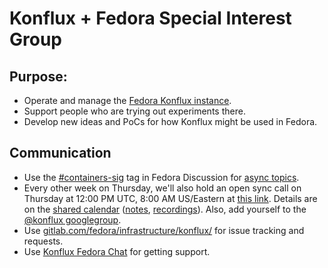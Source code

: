 # Konflux + Fedora Special Interest Group

## Purpose:

* Operate and manage the [Fedora Konflux instance](fedora/cluster.md).
* Support people who are trying out experiments there.
* Develop new ideas and PoCs for how Konflux might be used in Fedora.

## Communication

* Use the [#containers-sig](https://discussion.fedoraproject.org/tag/containers-sig) tag in Fedora Discussion for [async topics](https://discussion.fedoraproject.org/t/containers-sig-for-konflux-discussions/128061/12).
* Every other week on Thursday, we'll also hold an open sync call on Thursday at 12:00 PM UTC, 8:00 AM US/Eastern at [this link](https://meet.google.com/wcr-uvhx-xug). Details are on the [shared calendar](https://calendar.google.com/calendar/u/0?cid=ZWViNjE1YTdjZTNmYWE0MmIyMjUwOGMwZWY4YTQ0NzcxM2FiNDYzNzg1YTRkMTljMGYyYmNjNTkyYjFkNjVlZEBncm91cC5jYWxlbmRhci5nb29nbGUuY29t) ([notes](https://docs.google.com/document/d/1kegIQ3BRbcRFjjvzX2sr-aP-tSvb0CyZYLTgbmcwJBc/edit), [recordings](https://www.youtube.com/@konflux-ci)). Also, add yourself to the [@konflux googlegroup](https://groups.google.com/g/konflux).
* Use [gitlab.com/fedora/infrastructure/konflux/](https://gitlab.com/groups/fedora/infrastructure/konflux/-/issues) for issue tracking and requests.
* Use [Konflux Fedora Chat](https://chat.fedoraproject.org/#/room/#konflux:fedora.im) for getting support.
